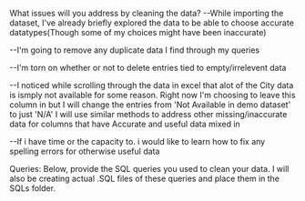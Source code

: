 What issues will you address by cleaning the data?
--While importing the dataset, I've already briefly explored the data to be able to choose accurate datatypes(Though some of my choices might have been inaccurate)

--I'm going to remove any duplicate data I find through my queries

--I'm torn on whether or not to delete entries tied to empty/irrelevent data
    
--I noticed while scrolling through the data in excel that alot of the City data is ismply not available for some reason.
Right now I'm choosing to leave this column in but I will change the entries from 'Not Available in demo dataset' to just 'N/A'
I will use similar methods to address other missing/inaccurate data for columns that have Accurate and useful data mixed in

--If i have time or the capacity to. i would like to learn how to fix any spelling errors for otherwise useful data




Queries:
Below, provide the SQL queries you used to clean your data.
I will also be creating actual .SQL files of these queries and place them in the SQLs folder.
